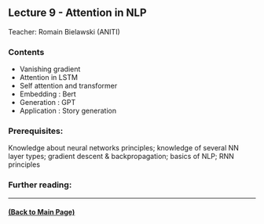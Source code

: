 ## Lecture 9 - Attention in NLP
Teacher: Romain Bielawski (ANITI)

### Contents

* Vanishing gradient
* Attention in LSTM
* Self attention and transformer
* Embedding : Bert
* Generation : GPT
* Application : Story generation


### Prerequisites:
Knowledge about neural networks principles; knowledge of several NN layer types; gradient descent & backpropagation; basics of NLP; RNN principles


### Further reading:

---
#### [(Back to Main Page)](../index.md)
